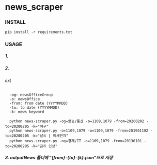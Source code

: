 # news_scraper

### INSTALL

  
    pip install -r requirements.txt



### USAGE


  ##### 1. 


  ##### 2. 


  ###### ex)


      -og: newsOfficeGroup
      -o: newsOffice
      -from: from date (YYYYMMDD)
      -to: to date (YYYYMMDD)
      -k: news keyword

      python news-scraper.py -og=방송/통신 -o=1109,1079 -from=20200202 -to=20200205 -k="야구"
      python news-scraper.py -o=1109,1079 -o=1109,1079 -from=201901102 -to=20200205 -k="날씨 | 미세먼지"
      python news-scraper.py -og=경제/IT -o=1109,1079 -from=20130101 -to=20200205 -k="금리 인상"







  ##### 3. outputNews 폴더에 "{from}-{to}-{k}.json"으로 저장


